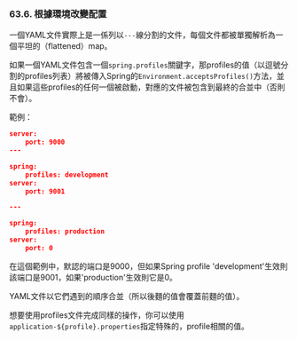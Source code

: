 ### 63.6. 根據環境改變配置

一個YAML文件實際上是一係列以`---`線分割的文件，每個文件都被單獨解析為一個平坦的（flattened）map。

如果一個YAML文件包含一個`spring.profiles`關鍵字，那profiles的值（以逗號分割的profiles列表）將被傳入Spring的`Environment.acceptsProfiles()`方法，並且如果這些profiles的任何一個被啟動，對應的文件被包含到最終的合並中（否則不會）。

範例：
```json
server:
    port: 9000
---

spring:
    profiles: development
server:
    port: 9001

---

spring:
    profiles: production
server:
    port: 0
```
在這個範例中，默認的端口是9000，但如果Spring profile 'development'生效則該端口是9001，如果'production'生效則它是0。

YAML文件以它們遇到的順序合並（所以後麵的值會覆蓋前麵的值）。

想要使用profiles文件完成同樣的操作，你可以使用`application-${profile}.properties`指定特殊的，profile相關的值。
